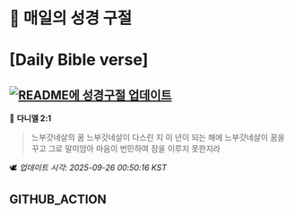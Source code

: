 # 🙏 매일의 성경 구절
# [Daily Bible verse]
## [![README에 성경구절 업데이트](https://github.com/DONGSUKA/first_test/actions/workflows/update-readme-bible.yml/badge.svg)](https://github.com/DONGSUKA/first_test/actions/workflows/update-readme-bible.yml)
<!-- START_BIBLE_VERSE -->
📖 **다니엘 2:1**
> 느부갓네살의 꿈 느부갓네살이 다스린 지 이 년이 되는 해에 느부갓네살이 꿈을 꾸고 그로 말미암아 마음이 번민하여 잠을 이루지 못한지라

🕊️ _업데이트 시각: 2025-09-26 00:50:16 KST_
  <!-- END_BIBLE_VERSE -->
## GITHUB_ACTION

